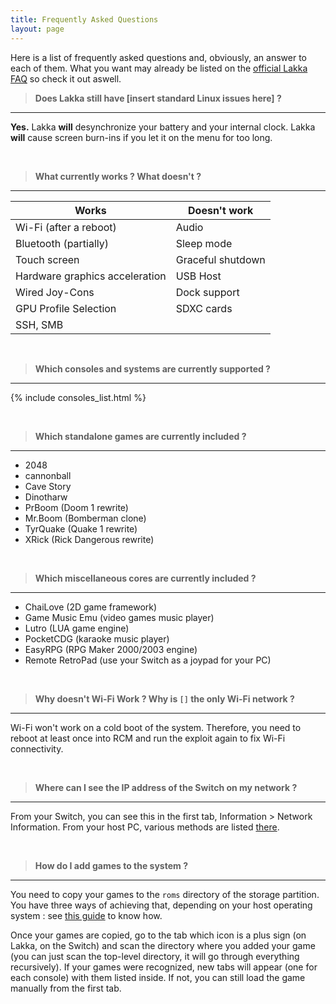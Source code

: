 ```yaml
---
title: Frequently Asked Questions
layout: page
---
```


Here is a list of frequently asked questions and, obviously, an answer to each of them. What you want may already be listed on the [official Lakka FAQ](http://www.lakka.tv/doc/FAQ/) so check it out aswell.

> **Does Lakka still have [insert standard Linux issues here] ?**

***

**Yes.** Lakka **will** desynchronize your battery and your internal clock. Lakka **will** cause screen burn-ins if you let it on the menu for too long.

&nbsp;
> **What currently works ? What doesn't ?**

***

| Works                          | Doesn't work      |
|--------------------------------|-------------------|
| Wi-Fi (after a reboot)         | Audio             |
| Bluetooth (partially)          | Sleep mode        |
| Touch screen                   | Graceful shutdown |
| Hardware graphics acceleration | USB Host          |
| Wired Joy-Cons                 | Dock support      |
| GPU Profile Selection          | SDXC cards        |
| SSH, SMB                       |                   |

&nbsp;
> **Which consoles and systems are currently supported ?**

***

{% include consoles_list.html %}

&nbsp;
> **Which standalone games are currently included ?**

***

* 2048
* cannonball
* Cave Story
* Dinotharw
* PrBoom (Doom 1 rewrite)
* Mr.Boom (Bomberman clone)
* TyrQuake (Quake 1 rewrite)
* XRick (Rick Dangerous rewrite)

&nbsp;
> **Which miscellaneous cores are currently included ?**

***

* ChaiLove (2D game framework)
* Game Music Emu (video games music player)
* Lutro (LUA game engine)
* PocketCDG (karaoke music player)
* EasyRPG (RPG Maker 2000/2003 engine)
* Remote RetroPad (use your Switch as a joypad for your PC)

&nbsp;
> **Why doesn't Wi-Fi Work ? Why is `[]` the only Wi-Fi network ?**

***

Wi-Fi won't work on a cold boot of the system. Therefore, you need to reboot at least once into RCM and run the exploit again to fix Wi-Fi connectivity.

&nbsp;
> **Where can I see the IP address of the Switch on my network ?**

***

From your Switch, you can see this in the first tab, Information > Network Information. From your host PC, various methods are listed [there](http://www.lakka.tv/doc/Finding-the-IP-of-your-Lakka-box/).

&nbsp;
> **How do I add games to the system ?**

***

You need to copy your games to the `roms` directory of the storage partition. You have three ways of achieving that, depending on your host operating system : see [this guide](http://www.lakka.tv/doc/Accessing-Lakka-filesystem/) to know how.

Once your games are copied, go to the tab which icon is a plus sign (on Lakka, on the Switch) and scan the directory where you added your game (you can just scan the top-level directory, it will go through everything recursively). If your games were recognized, new tabs will appear (one for each console) with them listed inside. If not, you can still load the game manually from the first tab.
